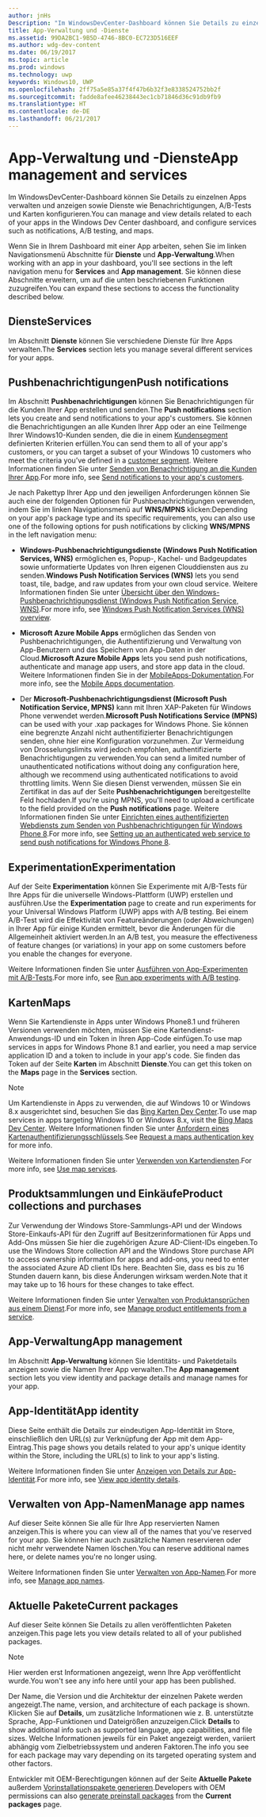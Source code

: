 ```yaml
---
author: jnHs
Description: "Im WindowsDevCenter-Dashboard können Sie Details zu einzelnen Apps verwalten und anzeigen sowie Dienste wie Benachrichtigungen, A/B-Tests und Karten konfigurieren."
title: App-Verwaltung und -Dienste
ms.assetid: 99DA2BC1-9B5D-4746-8BC0-EC723D516EEF
ms.author: wdg-dev-content
ms.date: 06/19/2017
ms.topic: article
ms.prod: windows
ms.technology: uwp
keywords: Windows10, UWP
ms.openlocfilehash: 2ff75a5e85a37f4f47b6b32f3e8338524752bb2f
ms.sourcegitcommit: fadde8afee46238443ec1cb71846d36c91db9fb9
ms.translationtype: HT
ms.contentlocale: de-DE
ms.lasthandoff: 06/21/2017
---
```

# <a name="app-management-and-services"></a><span data-ttu-id="4ae45-104">App-Verwaltung und -Dienste</span><span class="sxs-lookup"><span data-stu-id="4ae45-104">App management and services</span></span>

<span data-ttu-id="4ae45-105">Im WindowsDevCenter-Dashboard können Sie Details zu einzelnen Apps verwalten und anzeigen sowie Dienste wie Benachrichtigungen, A/B-Tests und Karten konfigurieren.</span><span class="sxs-lookup"><span data-stu-id="4ae45-105">You can manage and view details related to each of your apps in the Windows Dev Center dashboard, and configure services such as notifications, A/B testing, and maps.</span></span>

<span data-ttu-id="4ae45-106">Wenn Sie in Ihrem Dashboard mit einer App arbeiten, sehen Sie im linken Navigationsmenü Abschnitte für **Dienste** und **App-Verwaltung**.</span><span class="sxs-lookup"><span data-stu-id="4ae45-106">When working with an app in your dashboard, you'll see sections in the left navigation menu for **Services** and **App management**.</span></span> <span data-ttu-id="4ae45-107">Sie können diese Abschnitte erweitern, um auf die unten beschriebenen Funktionen zuzugreifen.</span><span class="sxs-lookup"><span data-stu-id="4ae45-107">You can expand these sections to access the functionality described below.</span></span>

## <a name="services"></a><span data-ttu-id="4ae45-108">Dienste</span><span class="sxs-lookup"><span data-stu-id="4ae45-108">Services</span></span>

<span data-ttu-id="4ae45-109">Im Abschnitt **Dienste** können Sie verschiedene Dienste für Ihre Apps verwalten.</span><span class="sxs-lookup"><span data-stu-id="4ae45-109">The **Services** section lets you manage several different services for your apps.</span></span>

## <a name="push-notifications"></a><span data-ttu-id="4ae45-110">Pushbenachrichtigungen</span><span class="sxs-lookup"><span data-stu-id="4ae45-110">Push notifications</span></span>

<span data-ttu-id="4ae45-111">Im Abschnitt **Pushbenachrichtigungen** können Sie Benachrichtigungen für die Kunden Ihrer App erstellen und senden.</span><span class="sxs-lookup"><span data-stu-id="4ae45-111">The **Push notifications** section lets you create and send notifications to your app's customers.</span></span> <span data-ttu-id="4ae45-112">Sie können die Benachrichtigungen an alle Kunden Ihrer App oder an eine Teilmenge Ihrer Windows10-Kunden senden, die die in einem [Kundensegment](create-customer-segments.md) definierten Kriterien erfüllen.</span><span class="sxs-lookup"><span data-stu-id="4ae45-112">You can send them to all of your app's customers, or you can target a subset of your Windows 10 customers who meet the criteria you’ve defined in a [customer segment](create-customer-segments.md).</span></span> <span data-ttu-id="4ae45-113">Weitere Informationen finden Sie unter [Senden von Benachrichtigung an die Kunden Ihrer App](send-push-notifications-to-your-apps-customers.md).</span><span class="sxs-lookup"><span data-stu-id="4ae45-113">For more info, see [Send notifications to your app's customers](send-push-notifications-to-your-apps-customers.md).</span></span>

<span data-ttu-id="4ae45-114">Je nach Pakettyp Ihrer App und den jeweiligen Anforderungen können Sie auch eine der folgenden Optionen für Pushbenachrichtigungen verwenden, indem Sie im linken Navigationsmenü auf **WNS/MPNS** klicken:</span><span class="sxs-lookup"><span data-stu-id="4ae45-114">Depending on your app's package type and its specific requirements, you can also use one of the following options for push notifications by clicking **WNS/MPNS** in the left navigation menu:</span></span> 

-   <span data-ttu-id="4ae45-115">**Windows-Pushbenachrichtigungsdienste (Windows Push Notification Services, WNS)** ermöglichen es, Popup-, Kachel- und Badgeupdates sowie unformatierte Updates von Ihren eigenen Clouddiensten aus zu senden.</span><span class="sxs-lookup"><span data-stu-id="4ae45-115">**Windows Push Notification Services (WNS)** lets you send toast, tile, badge, and raw updates from your own cloud service.</span></span> <span data-ttu-id="4ae45-116">Weitere Informationen finden Sie unter [Übersicht über den Windows-Pushbenachrichtigungsdienst (Windows Push Notification Service, WNS)](https://msdn.microsoft.com/library/windows/apps/mt187203).</span><span class="sxs-lookup"><span data-stu-id="4ae45-116">For more info, see [Windows Push Notification Services (WNS) overview](https://msdn.microsoft.com/library/windows/apps/mt187203).</span></span>

-   <span data-ttu-id="4ae45-117">**Microsoft Azure Mobile Apps** ermöglichen das Senden von Pushbenachrichtigungen, die Authentifizierung und Verwaltung von App-Benutzern und das Speichern von App-Daten in der Cloud.</span><span class="sxs-lookup"><span data-stu-id="4ae45-117">**Microsoft Azure Mobile Apps** lets you send push notifications, authenticate and manage app users, and store app data in the cloud.</span></span> <span data-ttu-id="4ae45-118">Weitere Informationen finden Sie in der [MobileApps-Dokumentation](http://go.microsoft.com/fwlink/p/?LinkId=221116).</span><span class="sxs-lookup"><span data-stu-id="4ae45-118">For more info, see the [Mobile Apps documentation](http://go.microsoft.com/fwlink/p/?LinkId=221116).</span></span>

-   <span data-ttu-id="4ae45-119">Der **Microsoft-Pushbenachrichtigungsdienst (Microsoft Push Notification Service, MPNS)** kann mit Ihren XAP-Paketen für Windows Phone verwendet werden.</span><span class="sxs-lookup"><span data-stu-id="4ae45-119">**Microsoft Push Notifications Service (MPNS)** can be used with your .xap packages for Windows Phone.</span></span> <span data-ttu-id="4ae45-120">Sie können eine begrenzte Anzahl nicht authentifizierter Benachrichtigungen senden, ohne hier eine Konfiguration vorzunehmen. Zur Vermeidung von Drosselungslimits wird jedoch empfohlen, authentifizierte Benachrichtigungen zu verwenden.</span><span class="sxs-lookup"><span data-stu-id="4ae45-120">You can send a limited number of unauthenticated notifications without doing any configuration here, although we recommend using authenticated notifications to avoid throttling limits.</span></span> <span data-ttu-id="4ae45-121">Wenn Sie diesen Dienst verwenden, müssen Sie ein Zertifikat in das auf der Seite **Pushbenachrichtigungen** bereitgestellte Feld hochladen.</span><span class="sxs-lookup"><span data-stu-id="4ae45-121">If you're using MPNS, you'll need to upload a certificate to the field provided on the **Push notifications** page.</span></span> <span data-ttu-id="4ae45-122">Weitere Informationen finden Sie unter [Einrichten eines authentifizierten Webdiensts zum Senden von Pushbenachrichtigungen für Windows Phone 8](http://go.microsoft.com/fwlink/p/?LinkId=528736).</span><span class="sxs-lookup"><span data-stu-id="4ae45-122">For more info, see [Setting up an authenticated web service to send push notifications for Windows Phone 8](http://go.microsoft.com/fwlink/p/?LinkId=528736).</span></span>

## <a name="experimentation"></a><span data-ttu-id="4ae45-123">Experimentation</span><span class="sxs-lookup"><span data-stu-id="4ae45-123">Experimentation</span></span>

<span data-ttu-id="4ae45-124">Auf der Seite **Experimentation** können Sie Experimente mit A/B-Tests für Ihre Apps für die universelle Windows-Plattform (UWP) erstellen und ausführen.</span><span class="sxs-lookup"><span data-stu-id="4ae45-124">Use the **Experimentation** page to create and run experiments for your Universal Windows Platform (UWP) apps with A/B testing.</span></span> <span data-ttu-id="4ae45-125">Bei einem A/B-Test wird die Effektivität von Featureänderungen (oder Abweichungen) in Ihrer App für einige Kunden ermittelt, bevor die Änderungen für die Allgemeinheit aktiviert werden.</span><span class="sxs-lookup"><span data-stu-id="4ae45-125">In an A/B test, you measure the effectiveness of feature changes (or variations) in your app on some customers before you enable the changes for everyone.</span></span>

<span data-ttu-id="4ae45-126">Weitere Informationen finden Sie unter [Ausführen von App-Experimenten mit A/B-Tests](../monetize/run-app-experiments-with-a-b-testing.md).</span><span class="sxs-lookup"><span data-stu-id="4ae45-126">For more info, see [Run app experiments with A/B testing](../monetize/run-app-experiments-with-a-b-testing.md).</span></span>

## <a name="maps"></a><span data-ttu-id="4ae45-127">Karten</span><span class="sxs-lookup"><span data-stu-id="4ae45-127">Maps</span></span>

<span data-ttu-id="4ae45-128">Wenn Sie Kartendienste in Apps unter Windows Phone8.1 und früheren Versionen verwenden möchten, müssen Sie eine Kartendienst-Anwendungs-ID und ein Token in Ihren App-Code einfügen.</span><span class="sxs-lookup"><span data-stu-id="4ae45-128">To use map services in apps for Windows Phone 8.1 and earlier, you need a map service application ID and a token to include in your app's code.</span></span> <span data-ttu-id="4ae45-129">Sie finden das Token auf der Seite **Karten** im Abschnitt **Dienste**.</span><span class="sxs-lookup"><span data-stu-id="4ae45-129">You can get this token on the **Maps** page in the **Services** section.</span></span>

> [!NOTE]
> <span data-ttu-id="4ae45-130">Um Kartendienste in Apps zu verwenden, die auf Windows 10 or Windows 8.x ausgerichtet sind, besuchen Sie das [Bing Karten Dev Center](http://go.microsoft.com/fwlink/p/?LinkId=614880).</span><span class="sxs-lookup"><span data-stu-id="4ae45-130">To use map services in apps targeting Windows 10 or Windows 8.x, visit the [Bing Maps Dev Center](http://go.microsoft.com/fwlink/p/?LinkId=614880).</span></span> <span data-ttu-id="4ae45-131">Weitere Informationen finden Sie unter [Anfordern eines Kartenauthentifizierungsschlüssels](https://msdn.microsoft.com/library/windows/apps/mt219694).</span><span class="sxs-lookup"><span data-stu-id="4ae45-131">See [Request a maps authentication key](https://msdn.microsoft.com/library/windows/apps/mt219694) for more info.</span></span>

<span data-ttu-id="4ae45-132">Weitere Informationen finden Sie unter [Verwenden von Kartendiensten](use-map-services.md).</span><span class="sxs-lookup"><span data-stu-id="4ae45-132">For more info, see [Use map services](use-map-services.md).</span></span>

## <a name="product-collections-and-purchases"></a><span data-ttu-id="4ae45-133">Produktsammlungen und Einkäufe</span><span class="sxs-lookup"><span data-stu-id="4ae45-133">Product collections and purchases</span></span>

<span data-ttu-id="4ae45-134">Zur Verwendung der Windows Store-Sammlungs-API und der Windows Store-Einkaufs-API für den Zugriff auf Besitzerinformationen für Apps und Add-Ons müssen Sie hier die zugehörigen Azure AD-Client-IDs eingeben.</span><span class="sxs-lookup"><span data-stu-id="4ae45-134">To use the Windows Store collection API and the Windows Store purchase API to access ownership information for apps and add-ons, you need to enter the associated Azure AD client IDs here.</span></span> <span data-ttu-id="4ae45-135">Beachten Sie, dass es bis zu 16 Stunden dauern kann, bis diese Änderungen wirksam werden.</span><span class="sxs-lookup"><span data-stu-id="4ae45-135">Note that it may take up to 16 hours for these changes to take effect.</span></span>

<span data-ttu-id="4ae45-136">Weitere Informationen finden Sie unter [Verwalten von Produktansprüchen aus einem Dienst](../monetize/view-and-grant-products-from-a-service.md).</span><span class="sxs-lookup"><span data-stu-id="4ae45-136">For more info, see [Manage product entitlements from a service](../monetize/view-and-grant-products-from-a-service.md).</span></span>

## <a name="app-management"></a><span data-ttu-id="4ae45-137">App-Verwaltung</span><span class="sxs-lookup"><span data-stu-id="4ae45-137">App management</span></span>

<span data-ttu-id="4ae45-138">Im Abschnitt **App-Verwaltung** können Sie Identitäts- und Paketdetails anzeigen sowie die Namen Ihrer App verwalten.</span><span class="sxs-lookup"><span data-stu-id="4ae45-138">The **App management** section lets you view identity and package details and manage names for your app.</span></span>

## <a name="app-identity"></a><span data-ttu-id="4ae45-139">App-Identität</span><span class="sxs-lookup"><span data-stu-id="4ae45-139">App identity</span></span>

<span data-ttu-id="4ae45-140">Diese Seite enthält die Details zur eindeutigen App-Identität im Store, einschließlich den URL(s) zur Verknüpfung der App mit dem App-Eintrag.</span><span class="sxs-lookup"><span data-stu-id="4ae45-140">This page shows you details related to your app's unique identity within the Store, including the URL(s) to link to your app's listing.</span></span>

<span data-ttu-id="4ae45-141">Weitere Informationen finden Sie unter [Anzeigen von Details zur App-Identität](view-app-identity-details.md).</span><span class="sxs-lookup"><span data-stu-id="4ae45-141">For more info, see [View app identity details](view-app-identity-details.md).</span></span>

## <a name="manage-app-names"></a><span data-ttu-id="4ae45-142">Verwalten von App-Namen</span><span class="sxs-lookup"><span data-stu-id="4ae45-142">Manage app names</span></span>

<span data-ttu-id="4ae45-143">Auf dieser Seite können Sie alle für Ihre App reservierten Namen anzeigen.</span><span class="sxs-lookup"><span data-stu-id="4ae45-143">This is where you can view all of the names that you've reserved for your app.</span></span> <span data-ttu-id="4ae45-144">Sie können hier auch zusätzliche Namen reservieren oder nicht mehr verwendete Namen löschen.</span><span class="sxs-lookup"><span data-stu-id="4ae45-144">You can reserve additional names here, or delete names you're no longer using.</span></span>

<span data-ttu-id="4ae45-145">Weitere Informationen finden Sie unter [Verwalten von App-Namen](manage-app-names.md).</span><span class="sxs-lookup"><span data-stu-id="4ae45-145">For more info, see [Manage app names](manage-app-names.md).</span></span>

## <a name="current-packages"></a><span data-ttu-id="4ae45-146">Aktuelle Pakete</span><span class="sxs-lookup"><span data-stu-id="4ae45-146">Current packages</span></span>

<span data-ttu-id="4ae45-147">Auf dieser Seite können Sie Details zu allen veröffentlichten Paketen anzeigen.</span><span class="sxs-lookup"><span data-stu-id="4ae45-147">This page lets you view details related to all of your published packages.</span></span>

> [!NOTE]
> <span data-ttu-id="4ae45-148">Hier werden erst Informationen angezeigt, wenn Ihre App veröffentlicht wurde.</span><span class="sxs-lookup"><span data-stu-id="4ae45-148">You won't see any info here until your app has been published.</span></span>

<span data-ttu-id="4ae45-149">Der Name, die Version und die Architektur der einzelnen Pakete werden angezeigt.</span><span class="sxs-lookup"><span data-stu-id="4ae45-149">The name, version, and architecture of each package is shown.</span></span> <span data-ttu-id="4ae45-150">Klicken Sie auf **Details**, um zusätzliche Informationen wie z. B. unterstützte Sprache, App-Funktionen und Dateigrößen anzuzeigen.</span><span class="sxs-lookup"><span data-stu-id="4ae45-150">Click **Details** to show additional info such as supported language, app capabilities, and file sizes.</span></span> <span data-ttu-id="4ae45-151">Welche Informationen jeweils für ein Paket angezeigt werden, variiert abhängig vom Zielbetriebssystem und anderen Faktoren.</span><span class="sxs-lookup"><span data-stu-id="4ae45-151">The info you see for each package may vary depending on its targeted operating system and other factors.</span></span> 

<span data-ttu-id="4ae45-152">Entwickler mit OEM-Berechtigungen können auf der Seite **Aktuelle Pakete** außerdem [Vorinstallationspakete generieren](generate-preinstall-packages-for-oems.md).</span><span class="sxs-lookup"><span data-stu-id="4ae45-152">Developers with OEM permissions can also [generate preinstall packages](generate-preinstall-packages-for-oems.md) from the **Current packages** page.</span></span>

 

 

